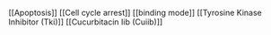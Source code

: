 [[Apoptosis]]
[[Cell cycle arrest]]
[[binding mode]]
[[Tyrosine Kinase Inhibitor (Tki)]]
[[Cucurbitacin Iib (Cuiib)]]
